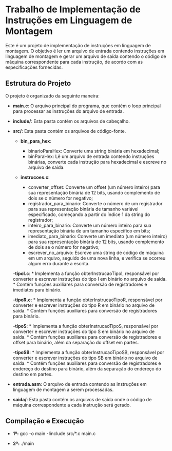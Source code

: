 # Trabalho de Implementação de Instruções em Linguagem de Montagem

Este é um projeto de implementação de instruções em linguagem de montagem. O objetivo é ler um arquivo de entrada contendo instruções em linguagem de montagem e gerar um arquivo de saída contendo o código de máquina correspondente para cada instrução, de acordo com as especificações fornecidas.

## Estrutura do Projeto

O projeto é organizado da seguinte maneira:

- **main.c**: O arquivo principal do programa, que contém o loop principal para processar as instruções do arquivo de entrada.
- **include/**: Esta pasta contém os arquivos de cabeçalho.
- **src/**: Esta pasta contém os arquivos de código-fonte.
  - **bin_para_hex**:
      * binarioParaHex: Converte uma string binária em hexadecimal;
      * binParaHex: Lê um arquivo de entrada contendo instruções binárias, converte cada instrução para hexadecimal e escreve no arquivo de saída.
      
  - **instrucoes.c**:
      * converter_offset: Converte um offset (um número inteiro) para sua representação binária de 12 bits, usando complemento de dois se o número for negativo;
      * registrador_para_binario: Converte o número de um registrador para sua representação binária de tamanho variável especificado, começando a partir do índice 1 da string do registrador;
      * inteiro_para_binario: Converte um número inteiro para sua representação binária de um tamanho específico em bits;
      * imediato_para_binario: Converte um imediato (um número inteiro) para sua representação binária de 12 bits, usando complemento de dois se o número for negativo;
      * escrever_no_arquivo: Escreve uma string de código de máquina em um arquivo, seguido de uma nova linha, e verifica se ocorreu algum erro durante a escrita.

  -**tipoI.c**:
      * Implementa a função obterInstrucaoTipoI, responsável por converter e escrever instruções do tipo I em binário no arquivo de saída.
      * Contém funções auxiliares para conversão de registradores e imediatos para binário.
  
  -**tipoR.c**:
      * Implementa a função obterInstrucaoTipoR, responsável por converter e escrever instruções do tipo R em binário no arquivo de saída.
      * Contém funções auxiliares para conversão de registradores para binário.
  
  -**tipoS**:
      * Implementa a função obterInstrucaoTipoS, responsável por converter e escrever instruções do tipo S em binário no arquivo de saída.
      * Contém funções auxiliares para conversão de registradores e offset para binário, além da separação do offset em partes.
  
  -**tipoSB**:
      * Implementa a função obterInstrucaoTipoSB, responsável por converter e escrever instruções do tipo SB em binário no arquivo de saída.
      * Contém funções auxiliares para conversão de registradores e endereço do destino para binário, além da separação do endereço do destino em partes.
  
- **entrada.asm**: O arquivo de entrada contendo as instruções em linguagem de montagem a serem processadas.

- **saida/**: Esta pasta contém os arquivos de saída onde o código de máquina correspondente a cada instrução será gerado.
  
## Compilação e Execução
- **1º:** gcc -o main -Iinclude src/*.c main.c

- **2º:** ./main
